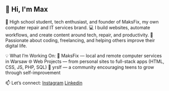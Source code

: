## 👋 Hi, I'm Max

🏫 High school student, tech enthusiast, and founder of MaksFix, my own computer repair and IT services brand.
💻 I build websites, automate workflows, and create content around tech, repair, and productivity.
🚀 Passionate about coding, freelancing, and helping others improve their digital life.

💡 What I’m Working On:
💼 MaksFix — local and remote computer services in Warsaw
🌐 Web Projects — from personal sites to full-stack apps (HTML, CSS, JS, PHP, SQL)
👥 yrslf — a community encouraging teens to grow through self-improvement

📫 Let’s connect:
[Instagram](https://www.instagram.com/toddowskii/)
[Linkedin](https://www.linkedin.com/in/maksymilian-kwiatkowski-9370562a1/)
